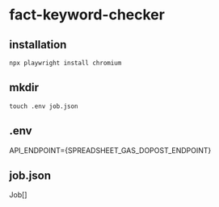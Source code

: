 # fact-keyword-checker

## installation

```
npx playwright install chromium
```

## mkdir

```
touch .env job.json
```

## .env

API_ENDPOINT={SPREADSHEET_GAS_DOPOST_ENDPOINT}

## job.json

Job[]
